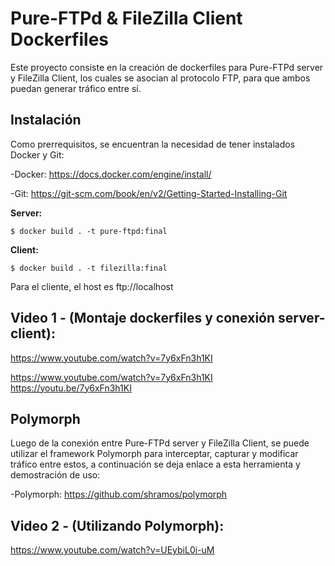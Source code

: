 # Pure-FTPd & FileZilla Client Dockerfiles
Este proyecto consiste en la creación de dockerfiles para Pure-FTPd server y FileZilla Client, los cuales se asocian al protocolo FTP, para que ambos puedan generar tráfico entre sí.
## Instalación
Como prerrequisitos, se encuentran la necesidad de tener instalados Docker y Git:

-Docker: https://docs.docker.com/engine/install/

-Git:  https://git-scm.com/book/en/v2/Getting-Started-Installing-Git

**Server:**
```
$ docker build . -t pure-ftpd:final
```
**Client:**
```
$ docker build . -t filezilla:final
```
Para el cliente, el host es ftp://localhost

## Video 1 - (Montaje dockerfiles y conexión server-client):
https://www.youtube.com/watch?v=7y6xFn3h1KI

https://www.youtube.com/watch?v=7y6xFn3h1KI
https://youtu.be/7y6xFn3h1KI

## Polymorph
Luego de la conexión entre Pure-FTPd server y FileZilla Client, se puede utilizar el framework Polymorph para interceptar, capturar y modificar tráfico entre estos, a continuación se deja enlace a esta herramienta y demostración de uso:

-Polymorph: https://github.com/shramos/polymorph

## Video 2 - (Utilizando Polymorph):
https://www.youtube.com/watch?v=UEybiL0i-uM
